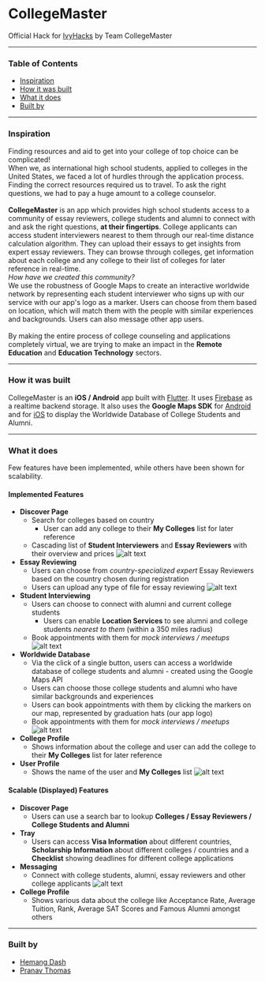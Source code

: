 # CollegeMaster

Official Hack for [IvyHacks](https://ivyhacks.com/) by Team CollegeMaster

***

### Table of Contents
* [Inspiration](#inspiration)
* [How it was built](#how-it-was-built)
* [What it does](#what-it-does)
* [Built by](#built-by)

***

### Inspiration
Finding resources and aid to get into your college of top choice can be complicated! <br />
When we, as international high school students, applied to colleges in the United States, we faced a lot of hurdles through the application process. Finding the correct resources required us to travel. To ask the right questions, we had to pay a huge amount to a college counselor. <br /> <br />
**CollegeMaster** is an app which provides high school students access to a community of essay reviewers, college students and alumni to connect with and ask the right questions, **at their fingertips**. College applicants can access student interviewers nearest to them through our real-time distance calculation algorithm. They can upload their essays to get insights from expert essay reviewers. They can browse through colleges, get information about each college and any college to their list of colleges for later reference in real-time. <br />
*How have we created this community?*<br />
We use the robustness of Google Maps to create an interactive worldwide network by representing each student interviewer who signs up with our service with our app's logo as a marker. Users can choose from them based on location, which will match them with the people with similar experiences and backgrounds. Users can also message other app users.<br /> <br />
By making the entire process of college counseling and applications completely virtual, we are trying to make an impact in the **Remote Education** and **Education Technology** sectors.

***

### How it was built
CollegeMaster is an **iOS / Android** app built with [Flutter](https://flutter.dev/). It uses [Firebase](https://firebase.google.com/) as a realtime backend storage. It also uses the **Google Maps SDK** for [Android](https://developers.google.com/maps/documentation/android-sdk/overview) and for [iOS](https://developers.google.com/maps/documentation/ios-sdk/overview) to display the Worldwide Database of College Students and Alumni.

***

### What it does
Few features have been implemented, while others have been shown for scalability.

#### Implemented Features
- **Discover Page**
    - Search for colleges based on country
        - User can add any college to their **My Colleges** list for later reference
    - Cascading list of **Student Interviewers** and **Essay Reviewers** with their overview and prices
![alt text](college_master/images/Discover.png)
- **Essay Reviewing**
    - Users can choose from *country-specialized expert* Essay Reviewers based on the country chosen during registration
    - Users can upload any type of file for essay reviewing
![alt text](college_master/images/EssayReviewing.png)
- **Student Interviewing**
    - Users can choose to connect with alumni and current college students
        - Users can enable **Location Services** to see alumni and college students *nearest to them* (within a 350 miles radius)
    - Book appointments with them for *mock interviews / meetups*
![alt text](college_master/images/StudentInterviewing.png)
- **Worldwide Database**
    - Via the click of a single button, users can access a worldwide database of college students and alumni - created using the Google Maps API
    - Users can choose those college students and alumni who have similar backgrounds and experiences
    - Users can book appointments with them by clicking the markers on our map, represented by graduation hats (our app logo)
    - Book appointments with them for *mock interviews / meetups*
![alt text](college_master/images/Map.png)
- **College Profile**
    - Shows information about the college and user can add the college to their **My Colleges** list for later reference
- **User Profile**
    - Shows the name of the user and **My Colleges** list
![alt text](college_master/images/Tray.png)

#### Scalable (Displayed) Features
- **Discover Page**
    - Users can use a search bar to lookup **Colleges / Essay Reviewers / College Students and Alumni**
- **Tray**
    - Users can access **Visa Information** about different countries, **Scholarship Information** about different colleges / countries and a **Checklist** showing deadlines for different college applications
- **Messaging**
    - Connect with college students, alumni, essay reviewers and other college applicants
![alt text](college_master/images/Messaging.png)
- **College Profile**
    - Shows various data about the college like Acceptance Rate, Average Tuition, Rank, Average SAT Scores and Famous Alumni amongst others

***

### Built by
- [Hemang Dash](https://github.com/hemangdash)
- [Pranav Thomas](https://github.com/pthomas76)